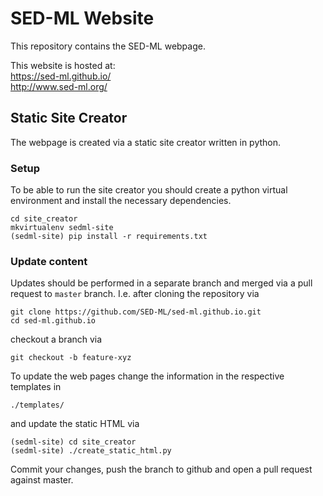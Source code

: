 # SED-ML Website 
This repository contains the SED-ML webpage.

This website is hosted at:  
https://sed-ml.github.io/  
http://www.sed-ml.org/

## Static Site Creator
The webpage is created via a static site creator written in python.

### Setup
To be able to run the site creator you should create a python virtual environment and install
the necessary dependencies.
```
cd site_creator
mkvirtualenv sedml-site
(sedml-site) pip install -r requirements.txt
```

### Update content
Updates should be performed in a separate branch and merged via a pull request to `master` branch. I.e. after cloning the repository via
```
git clone https://github.com/SED-ML/sed-ml.github.io.git
cd sed-ml.github.io
```
checkout a branch via
```
git checkout -b feature-xyz
```

To update the web pages change the information in the respective templates in
```
./templates/
```
and update the static HTML via
```
(sedml-site) cd site_creator
(sedml-site) ./create_static_html.py
```    
Commit your changes, push the branch to github and open a pull request against master.
